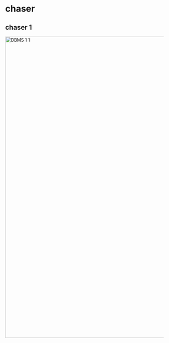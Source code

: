 # chaser
## chaser 1
<img width="960" alt="DBMS 1 1" src="https://user-images.githubusercontent.com/114907900/194685184-2167b375-da39-4c6e-9927-ba81ed5ec07d.png">
